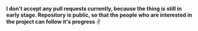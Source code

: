**I don't accept any pull requests currently, because the thing is still in early stage. Repository is public, so that the people who are interested in the project can follow it's progress** ✌
